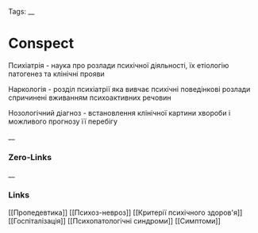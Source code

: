 Tags: 
__
# Conspect

Психіатрія  - наука про розлади психічної діяльності, їх етіологію патогенез та клінічні прояви

Наркологія - розділ психіатрії яка вивчає психічні поведінкові розлади спричинені вживанням психоактивних речовин





Нозологічний діагноз - встановлення клінічної картини хвороби і можливого прогнозу її перебігу



__
### Zero-Links

__
### Links
[[Пропедевтика]] [[Психоз-невроз]]  [[Критерії психічного здоров'я]] [[Госпіталізація]] [[Психопатологічні синдроми]] [[Симптоми]]